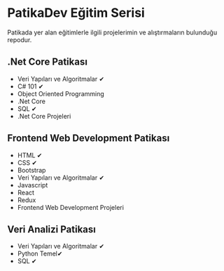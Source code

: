 # PatikaDev Eğitim Serisi
Patikada yer alan eğitimlerle ilgili projelerimin ve alıştırmaların bulunduğu repodur.

## .Net Core Patikası
- Veri Yapıları ve Algoritmalar ✔
- C# 101 ✔
- Object Oriented Programming
- .Net Core
- SQL ✔
- .Net Core Projeleri

## Frontend Web Development Patikası
- HTML ✔
- CSS ✔
- Bootstrap
- Veri Yapıları ve Algoritmalar ✔
- Javascript
- React
- Redux
- Frontend Web Development Projeleri

## Veri Analizi Patikası
- Veri Yapıları ve Algoritmalar ✔
- Python Temel✔
- SQL ✔

